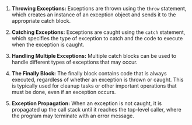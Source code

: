 
1.  **Throwing Exceptions:** Exceptions are thrown using the `throw` statement, which creates an instance of an exception object and sends it to the appropriate catch block.
    
2.  **Catching Exceptions:** Exceptions are caught using the `catch` statement, which specifies the type of exception to catch and the code to execute when the exception is caught.
    
3.  **Handling Multiple Exceptions:** Multiple catch blocks can be used to handle different types of exceptions that may occur.
    
4.  **The Finally Block:** The finally block contains code that is always executed, regardless of whether an exception is thrown or caught. This is typically used for cleanup tasks or other important operations that must be done, even if an exception occurs.
    
5.  **Exception Propagation:** When an exception is not caught, it is propagated up the call stack until it reaches the top-level caller, where the program may terminate with an error message.